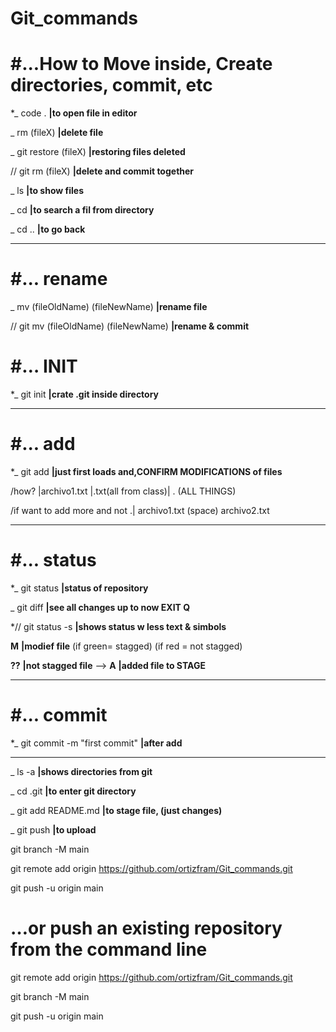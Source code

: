 # Git_commands

# #...How to Move inside, Create directories, commit, etc

*_  code .            **|to open file in editor**

_  rm (fileX)  **|delete file**

_ git restore (fileX)  **|restoring files deleted**

// git rm (fileX)  **|delete and commit together**

_  ls                **|to show files**

_  cd                **|to search a fil from directory**

_  cd ..             **|to go back**

-----------------------------------
# #... rename

_ mv (fileOldName) (fileNewName)  **|rename file**

// git mv (fileOldName) (fileNewName) **|rename & commit**


# #… INIT


*_  git init          **|crate .git inside directory**

---------------------------
# #... add

*_  git add      **|just first loads and,CONFIRM MODIFICATIONS of files**     

/how?  |archivo1.txt |.txt(all from class)| . (ALL THINGS)

 /if want to add more and not .| archivo1.txt (space) archivo2.txt
 
 -------------------------------
 # #... status
                  
*_  git status        **|status of repository**

_  git diff  **|see all changes up to now EXIT Q**

*// git status -s  **|shows status w less text & simbols**

**M** **|modief file**  (if green= stagged) (if red = not stagged)

**??** **|not stagged file** -->  **A** **|added file to STAGE**  

-----------------------------
# #... commit

*_  git commit -m "first commit"  **|after add**

-----------------------------

_  ls -a             **|shows directories from git**

_  cd .git           **|to enter git directory**

_  git add README.md **|to stage file, (just changes)**



_  git push         **|to upload**



git branch -M main

git remote add origin https://github.com/ortizfram/Git_commands.git

git push -u origin main


# …or push an existing repository from the command line

git remote add origin https://github.com/ortizfram/Git_commands.git

git branch -M main

git push -u origin main
